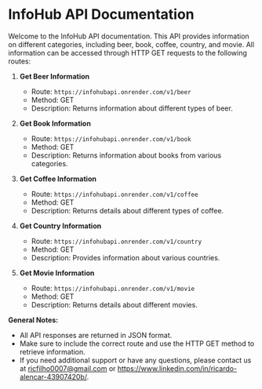# InfoHub API Documentation

Welcome to the InfoHub API documentation. This API provides information on different categories, including beer, book, coffee, country, and movie. All information can be accessed through HTTP GET requests to the following routes:

1. **Get Beer Information**
   - Route: `https://infohubapi.onrender.com/v1/beer`
   - Method: GET
   - Description: Returns information about different types of beer.

2. **Get Book Information**
   - Route: `https://infohubapi.onrender.com/v1/book`
   - Method: GET
   - Description: Returns information about books from various categories.

3. **Get Coffee Information**
   - Route: `https://infohubapi.onrender.com/v1/coffee`
   - Method: GET
   - Description: Returns details about different types of coffee.

4. **Get Country Information**
   - Route: `https://infohubapi.onrender.com/v1/country`
   - Method: GET
   - Description: Provides information about various countries.

5. **Get Movie Information**
   - Route: `https://infohubapi.onrender.com/v1/movie`
   - Method: GET
   - Description: Returns details about different movies.

**General Notes:**
- All API responses are returned in JSON format.
- Make sure to include the correct route and use the HTTP GET method to retrieve information.
- If you need additional support or have any questions, please contact us at ricfilho0007@gmail.com or https://www.linkedin.com/in/ricardo-alencar-43907420b/.

